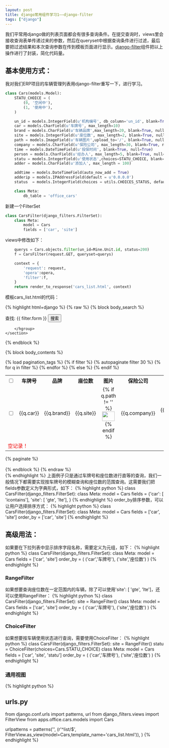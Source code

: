 ```yaml
---
layout: post
title: django常用组件学习1——django-filter
tags: ["django"]
---
```


我们平常用django做的列表页面都会有很多查询条件。在提交查询时，views里会接收查询表单传递过来的参数，然后在queryset中根据查询条件进行过滤，最后要把过滤结果和本次查询参数在传到模板页面进行显示。[django-filter](https://github.com/alex/django-filter)组件把以上操作进行了封装，简化代码量。


## 基本使用方式：
我对我们ERP项目的车辆管理列表用django-filter重写一下，进行学习。

```python
class Cars(models.Model):
    STATU_CHOICE = (
        (0, '空闲中'),
        (1, '使用中'),
    )

    un_id = models.IntegerField(u'机构编号', db_column='un_id', blank=True, null=True)
    car = models.CharField(u'车牌号', max_length=10)
    brand = models.CharField(u'车辆品牌',max_length=20, blank=True, null=True)
    site = models.IntegerField(u'座位数', max_length=2, blank=True, null=True)
    path = models.ImageField(u'车辆图片',upload_to='/', blank=True, null=True)
    company = models.CharField(u'保险公司', max_length=30, blank=True, null=True)
    time = models.DateTimeField(u'投保时间', blank=True, null=True)
    person = models.CharField(u'经办人', max_length=5, blank=True, null=True)
    statu = models.IntegerField(u'使用状态',choices=STATU_CHOICE, blank=True, null=True)
    adder = models.CharField(u'添加人', max_length = 100) 

    addtime = models.DateTimeField(auto_now_add = True) 
    adderip = models.IPAddressField(default = u'0.0.0.0')
    status  = models.IntegerField(choices = utils.CHOICES_STATUS, default = 200)

    class Meta:
        db_table = 'office_cars'
```

新建一个FilterSet

```python
class CarsFilter(django_filters.FilterSet):
    class Meta:
        model = Cars
        fields = ['car', 'site']
```

views中修改如下：

```python
    querys = Cars.objects.filter(un_id=Mine.Unit.id, status=200)
    f = CarsFilter(request.GET, queryset=querys)

    context = {
        'request': request,
        'opera':opera,
        'filter':f,
    }
    return render_to_response('cars_list.html', context)
```

模板cars_list.html的代码：

{% highlight html+django %}
{% raw %}
    {% block body_search %}
    <section id="serach-console">
        <hgroup>
            <form action="?method=search" method="get">
                查找:
                {{ filter.form }}
                <input class="button" type="submit" value="搜索" />
            </form>

        </hgroup>
    </section>
{% endblock %}

{% block body_contents %}
    <section id="editor-console">
        {% load pagination_tags %}
        <table class="data-list" width="100%" border="0" cellspacing="0" cellpadding="0">
            <tr>
                <th width="2%"><input type="checkbox" id="check-console" value="-1"></th>
                <th width="10%">车牌号</th>
                <th width="10%">品牌</th>
                <th width="10%">座位数</th>
                <th width="10%">图片</th>
                <th width="10%">保险公司</th>
                <th width="10%">投保时间</th>
                <th width="10%">经办人</th>
                <th width="10%">使用状态</th>
            </tr>
            {% if filter %}
                {% autopaginate filter 30 %}
                {% for q in filter  %}
                    <tr>
                        <td><input type="checkbox" name="id" id="{{q.id}}" value="{{ q.id }}"></td>
                        <td align="center">{{q.car}}</td>
                        <td align="center">{{q.brand}}</td>
                        <td align="center">{{q.site}}</td>
                        <td align="center">
                            {% if q.path != '' %}
                                <a href="{{ q.path }}" target="_blank"><img src="{{ q.path }}" width="40px" height="30px"></a>
                            {% endif %}
                        </td>
                        <td align="center">{{q.company}}</td>
                        <td align="center">{{q.time|date:'Y-m-d'}}</td>
                        <td align="center">{{q.person}}</td>
                        <td align="center">{{q.get_statu_display}}</td>
                    </tr>
                {% endfor %}
            {% else %}
                <tr>
                    <td colspan="9" style="color:#e00">空记录！</td>
                </tr>
            {% endif %}
        </table>
        <div >{% paginate %}</div>
        <br/>
    </section>
{% endblock %}
{% endraw %}    
{% endhighlight %}
上面例子只是通过车牌号和座位数进行直等的查询，我们一般情况下都需要实现按车牌号的模糊查询和座位数的范围查询。这需要我们把fields参数定义为字典形式，如下：
{% highlight python %}
class CarsFilter(django_filters.FilterSet):
    class Meta:
        model = Cars
        fields = {'car': [ 'icontains'],
                  'site': [ 'gte', 'lte'],
                 }
{% endhighlight %}
order_by排序参数，可以让用户选择排序方式：
{% highlight python %}
class CarsFilter(django_filters.FilterSet):
    class Meta:
        model = Cars
        fields = ['car', 'site']
        order_by = ['car', 'site']
{% endhighlight %}
## 高级用法：

如果要在下拉列表中显示排序字段名称，需要定义为元组，如下：
{% highlight python %}
class CarsFilter(django_filters.FilterSet):
    class Meta:
        model = Cars
        fields = ['car', 'site']
        order_by = (
            ('car','车牌号'),
            ('site','座位数')
        )
{% endhighlight %}
### RangeFilter
如果想要查询座位数在一定范围内的车辆，除了可以使用'site': [ 'gte', 'lte']，还可以使用RangeFilter：
{% highlight python %}
class CarsFilter(django_filters.FilterSet):
    site = RangeFilter()
    class Meta:
        model = Cars
        fields = ['car', 'site']
        order_by = (
            ('car','车牌号'),
            ('site','座位数')
        )
{% endhighlight %}
### ChoiceFilter
如果想要按车辆使用状态进行查询，需要使用ChoiceFilter：
{% highlight python %}
class CarsFilter(django_filters.FilterSet):
    site = RangeFilter()
    statu = ChoiceFilter(choices=Cars.STATU_CHOICE)
    class Meta:
        model = Cars
        fields = ['car', 'site', 'statu']
        order_by = (
            ('car','车牌号'),
            ('site','座位数')
        )
{% endhighlight %}
### 通用视图
{% highlight python %}
# urls.py
from django.conf.urls import patterns, url
from django_filters.views import FilterView
from apps.office.cars.models import Cars

urlpatterns = patterns('',
    (r'^list/$', FilterView.as_view(model=Cars,template_name='cars_list.html')),
)
{% endhighlight %}

